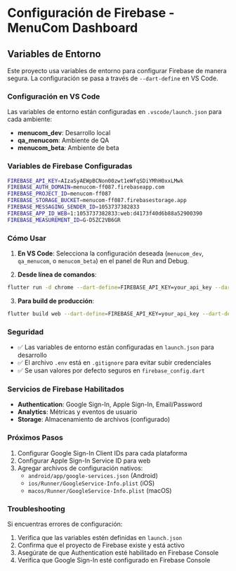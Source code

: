 # Configuración de Firebase - MenuCom Dashboard

## Variables de Entorno

Este proyecto usa variables de entorno para configurar Firebase de manera segura. La configuración se pasa a través de `--dart-define` en VS Code.

### Configuración en VS Code

Las variables de entorno están configuradas en `.vscode/launch.json` para cada ambiente:

- **menucom_dev**: Desarrollo local
- **qa_menucom**: Ambiente de QA
- **menucom_beta**: Ambiente de beta

### Variables de Firebase Configuradas

```bash
FIREBASE_API_KEY=AIzaSyAEWpBCNon00zwt1eWfqSDiYMhH0xxLMwk
FIREBASE_AUTH_DOMAIN=menucom-ff087.firebaseapp.com
FIREBASE_PROJECT_ID=menucom-ff087
FIREBASE_STORAGE_BUCKET=menucom-ff087.firebasestorage.app
FIREBASE_MESSAGING_SENDER_ID=1053737382833
FIREBASE_APP_ID_WEB=1:1053737382833:web:d4173f40d6b88a52900390
FIREBASE_MEASUREMENT_ID=G-D5ZC2VB6GR
```

### Cómo Usar

1. **En VS Code**: Selecciona la configuración deseada (`menucom_dev`, `qa_menucom`, o `menucom_beta`) en el panel de Run and Debug.

2. **Desde línea de comandos**:
```bash
flutter run -d chrome --dart-define=FIREBASE_API_KEY=your_api_key --dart-define=FIREBASE_PROJECT_ID=your_project_id --dart-define=FIREBASE_AUTH_DOMAIN=your_domain.firebaseapp.com
```

3. **Para build de producción**:
```bash
flutter build web --dart-define=FIREBASE_API_KEY=your_api_key --dart-define=FIREBASE_PROJECT_ID=your_project_id
```

### Seguridad

- ✅ Las variables de entorno están configuradas en `launch.json` para desarrollo
- ✅ El archivo `.env` está en `.gitignore` para evitar subir credenciales
- ✅ Se usan valores por defecto seguros en `firebase_config.dart`

### Servicios de Firebase Habilitados

- **Authentication**: Google Sign-In, Apple Sign-In, Email/Password
- **Analytics**: Métricas y eventos de usuario
- **Storage**: Almacenamiento de archivos (configurado)

### Próximos Pasos

1. Configurar Google Sign-In Client IDs para cada plataforma
2. Configurar Apple Sign-In Service ID para web
3. Agregar archivos de configuración nativos:
   - `android/app/google-services.json` (Android)
   - `ios/Runner/GoogleService-Info.plist` (iOS)
   - `macos/Runner/GoogleService-Info.plist` (macOS)

### Troubleshooting

Si encuentras errores de configuración:

1. Verifica que las variables estén definidas en `launch.json`
2. Confirma que el proyecto de Firebase existe y está activo
3. Asegúrate de que Authentication esté habilitado en Firebase Console
4. Verifica que Google Sign-In esté configurado en Firebase Console
